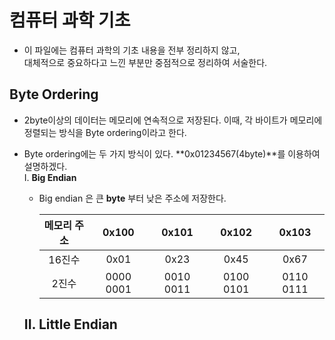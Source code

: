 # 컴퓨터 과학 기초
- 이 파일에는 컴퓨터 과학의 기초 내용을 전부 정리하지 않고,  
대체적으로 중요하다고 느낀 부분만 중점적으로 정리하여 서술한다.

## **Byte Ordering**
- 2byte이상의 데이터는 메모리에 연속적으로 저장된다. 이때, 각 바이트가 메모리에 정렬되는 방식을 Byte ordering이라고 한다.
- Byte ordering에는 두 가지 방식이 있다. **0x01234567(4byte)**를 이용하여 설명하겠다.  
  I. **Big Endian**
  - Big endian 은 큰 **byte** 부터 낮은 주소에 저장한다.

    | 메모리 주소 | 0x100 | 0x101 | 0x102 | 0x103 |
    | :---: | :---: | :---: | :---: | :---: |
    | 16진수 | 0x01 | 0x23 | 0x45 | 0x67 |
    | 2진수 | 0000 0001 | 0010 0011 | 0100 0101 | 0110 0111 |

  

  II. **Little Endian**
  - 
